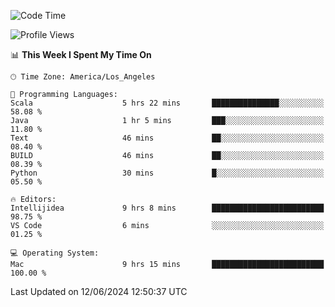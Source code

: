 <!--START_SECTION:waka-->
![Code Time](http://img.shields.io/badge/Code%20Time-1%2C044%20hrs%2015%20mins-blue)

![Profile Views](http://img.shields.io/badge/Profile%20Views-0-blue)

📊 **This Week I Spent My Time On** 

```text
🕑︎ Time Zone: America/Los_Angeles

💬 Programming Languages: 
Scala                    5 hrs 22 mins       ███████████████░░░░░░░░░░   58.08 % 
Java                     1 hr 5 mins         ███░░░░░░░░░░░░░░░░░░░░░░   11.80 % 
Text                     46 mins             ██░░░░░░░░░░░░░░░░░░░░░░░   08.40 % 
BUILD                    46 mins             ██░░░░░░░░░░░░░░░░░░░░░░░   08.39 % 
Python                   30 mins             █░░░░░░░░░░░░░░░░░░░░░░░░   05.50 % 

🔥 Editors: 
Intellijidea             9 hrs 8 mins        █████████████████████████   98.75 % 
VS Code                  6 mins              ░░░░░░░░░░░░░░░░░░░░░░░░░   01.25 % 

💻 Operating System: 
Mac                      9 hrs 15 mins       █████████████████████████   100.00 % 
```


 Last Updated on 12/06/2024 12:50:37 UTC
<!--END_SECTION:waka-->
